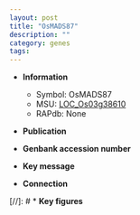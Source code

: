 ```yaml
---
layout: post
title: "OsMADS87"
description: ""
category: genes
tags: 
---
```


* **Information**  
    + Symbol: OsMADS87  
    + MSU: [LOC_Os03g38610](http://rice.uga.edu/cgi-bin/ORF_infopage.cgi?orf=LOC_Os03g38610)  
    + RAPdb: None  

* **Publication**  

* **Genbank accession number**  

* **Key message**  

* **Connection**  

[//]: # * **Key figures**  


